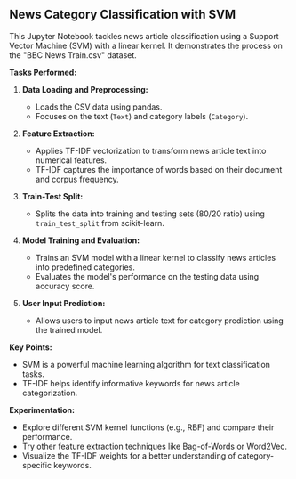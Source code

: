 ## News Category Classification with SVM

This Jupyter Notebook tackles news article classification using a Support Vector Machine (SVM) with a linear kernel. It demonstrates the process on the "BBC News Train.csv" dataset.

**Tasks Performed:**

1. **Data Loading and Preprocessing:**
    - Loads the CSV data using pandas.
    - Focuses on the text (`Text`) and category labels (`Category`).

2. **Feature Extraction:**
    - Applies TF-IDF vectorization to transform news article text into numerical features.
    - TF-IDF captures the importance of words based on their document and corpus frequency.

3. **Train-Test Split:**
    - Splits the data into training and testing sets (80/20 ratio) using `train_test_split` from scikit-learn.

4. **Model Training and Evaluation:**
    - Trains an SVM model with a linear kernel to classify news articles into predefined categories.
    - Evaluates the model's performance on the testing data using accuracy score.

5. **User Input Prediction:**
    - Allows users to input news article text for category prediction using the trained model.

**Key Points:**

- SVM is a powerful machine learning algorithm for text classification tasks.
- TF-IDF helps identify informative keywords for news article categorization.

**Experimentation:**

- Explore different SVM kernel functions (e.g., RBF) and compare their performance.
- Try other feature extraction techniques like Bag-of-Words or Word2Vec.
- Visualize the TF-IDF weights for a better understanding of category-specific keywords.
